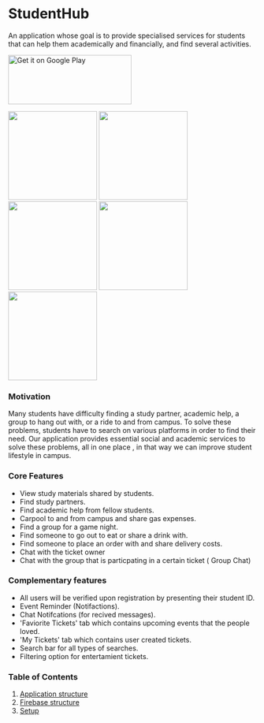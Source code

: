 # StudentHub

An application whose goal is to provide specialised services for students that can help them academically and financially, and find several activities.


<a href='https://play.google.com/store/apps/details?id=com.technion.gifthub_2021a&pcampaignid=pcampaignidMKT-Other-global-all-co-prtnr-py-PartBadge-Mar2515-1'><img alt='Get it on Google Play' src='https://play.google.com/intl/en_us/badges/static/images/badges/en_badge_web_generic.png' width="250" height="100"/></a>

<img src="docs/1.jpeg" width="180"> <img src="docs/2.jpeg" width="180"> <img src="docs/3.jpeg" width="180"> <img src="docs/4.jpeg" width="180"> <img src="docs/5.jpeg" width="180">



### Motivation

Many students have difficulty finding a study partner, academic help, a group to hang out with, or a ride to and from campus.
To solve these problems, students have to search on various platforms in order to find their need.
Our application provides essential social and academic services to solve these problems, all in one place , in that way we can improve student lifestyle in campus.

### Core Features

* View study materials shared by students.
* Find study partners.
* Find academic help from fellow students.
* Carpool to and from campus and share gas expenses.
* Find a group for a game night.
* Find someone to go out to eat or share a drink with.
* Find someone to place an order with and share delivery costs.
* Chat with the ticket owner
* Chat with the group that is particpating in a certain ticket ( Group Chat)

### Complementary features

* All users will be verified upon registration by presenting their student ID.
* Event Reminder (Notifactions).
* Chat Notifcations (for recived messages).
* 'Faviorite Tickets' tab which contains upcoming events that the people loved.
* 'My Tickets' tab which contains user created tickets.
* Search bar for all types of searches.
* Filtering option for entertamient tickets.




### Table of Contents
1. [Application structure](docs/AppStructure.md)
2. [Firebase structure](docs/DataBase(FireBase).md)
3. [Setup](docs/Setup.md)

